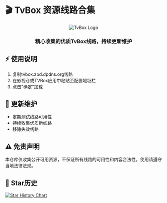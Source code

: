 # 🎬 TvBox 资源线路合集

<p align="center">
  <img src="https://img.icons8.com/color/96/000000/tv-show.png" alt="TvBox Logo"/>
</p>

<h3 align="center">精心收集的优质TvBox线路，持续更新维护</h3>

## ⚡ 使用说明

1. 复制tvbox.zpd.dpdns.org线路
2. 在影视仓或TVBox应用中粘贴至配置地址栏
3. 点击"确定"加载

## 🔄 更新维护

- 定期测试线路可用性
- 持续收集优质新线路
- 移除失效线路

## ⚠️ 免责声明

本仓库仅收集公开可用资源，不保证所有线路的可用性和内容合法性。使用请遵守当地法律法规。

## 🌟 Star历史

[![Star History Chart](https://api.star-history.com/svg?repos=Py-Ctrl/Tvbox&type=Date)](https://www.star-history.com/#Py-Ctrl/Tvbox&Date)
